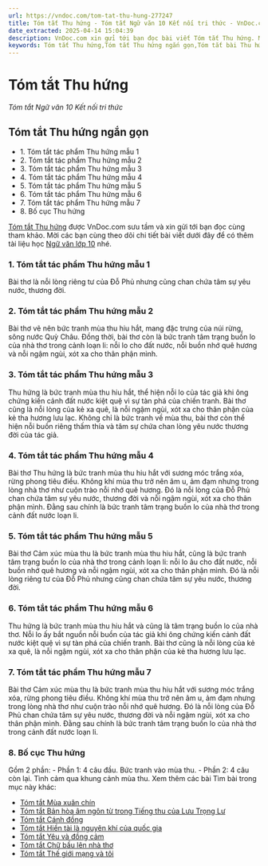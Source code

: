 ```yaml
---
url: https://vndoc.com/tom-tat-thu-hung-277247
title: Tóm tắt Thu hứng - Tóm tắt Ngữ văn 10 Kết nối tri thức - VnDoc.com
date_extracted: 2025-04-14 15:04:39
description: VnDoc.com xin gửi tới bạn đọc bài viết Tóm tắt Thu hứng. Mời các bạn cùng tham khảo chi tiết.
keywords: Tóm tắt Thu hứng,Tóm tắt Thu hứng ngắn gọn,Tóm tắt bài Thu hứng,Tóm tắt bài thơ Thu hứng,thu hứng,ngữ văn 10 KNTT,tóm tắt ngữ văn 10 KNTT,ngữ văn 10 kết nối tri thức,tóm tắt ngữ văn 10 kết nối tri thức,thu hứng tóm tắt,Tóm tắt Thu hứng ngắn nhất,tóm tắt văn bản thu hứng
---
```


# Tóm tắt Thu hứng
 _Tóm tắt Ngữ văn 10 Kết nối tri thức_
## Tóm tắt Thu hứng ngắn gọn
  * 1\. Tóm tắt tác phẩm Thu hứng mẫu 1
  * 2\. Tóm tắt tác phẩm Thu hứng mẫu 2
  * 3\. Tóm tắt tác phẩm Thu hứng mẫu 3
  * 4\. Tóm tắt tác phẩm Thu hứng mẫu 4
  * 5\. Tóm tắt tác phẩm Thu hứng mẫu 5
  * 6\. Tóm tắt tác phẩm Thu hứng mẫu 6
  * 7\. Tóm tắt tác phẩm Thu hứng mẫu 7
  * 8\. Bố cục Thu hứng

[Tóm tắt Thu hứng](<https://vndoc.com/tom-tat-thu-hung-277247>) được VnDoc.com sưu tầm và xin gửi tới bạn đọc cùng tham khảo. Mời các bạn cùng theo dõi chi tiết bài viết dưới đây để có thêm tài liệu học [Ngữ văn lớp 10](<https://vndoc.com/ngu-van-lop10>) nhé.
### 1\. Tóm tắt tác phẩm Thu hứng mẫu 1
Bài thơ là nỗi lòng riêng tư của Đỗ Phủ nhưng cũng chan chứa tâm sự yêu nước, thương đời.
### 2\. Tóm tắt tác phẩm Thu hứng mẫu 2
Bài thơ vẽ nên bức tranh mùa thu hiu hắt, mang đặc trưng của núi rừng, sông nước Quỳ Châu. Đồng thời, bài thơ còn là bức tranh tâm trạng buồn lo của nhà thơ trong cảnh loạn li: nỗi lo cho đất nước, nỗi buồn nhớ quê hương và nỗi ngậm ngùi, xót xa cho thân phận mình.
### 3\. Tóm tắt tác phẩm Thu hứng mẫu 3
Thu hứng là bức tranh mùa thu hiu hắt, thể hiện nỗi lo của tác giả khi ông chứng kiến cảnh đất nước kiệt quệ vì sự tàn phá của chiến tranh. Bài thơ cũng là nỗi lòng của kẻ xa quê, là nỗi ngậm ngùi, xót xa cho thân phận của kẻ tha hương l­ưu lạc. Không chỉ là bức tranh về mùa thu, bài thơ còn thể hiện nỗi buồn riêng thấm thía và tâm sự chứa chan lòng yêu nước thương đời của tác giả.
### 4\. Tóm tắt tác phẩm Thu hứng mẫu 4
Bài thơ Thu hứng là bức tranh mùa thu hiu hắt với sương móc trắng xóa, rừng phong tiêu điều. Không khí mùa thu trở nên âm u, ảm đạm nhưng trong lòng nhà thơ như cuộn trào nỗi nhớ quê hương. Đó là nỗi lòng của Đỗ Phủ chan chứa tâm sự yêu nước, thương đời và nỗi ngậm ngùi, xót xa cho thân phận mình. Đằng sau chính là bức tranh tâm trạng buồn lo của nhà thơ trong cảnh đất nước loạn li.
### 5\. Tóm tắt tác phẩm Thu hứng mẫu 5
Bài thơ Cảm xúc mùa thu là bức tranh mùa thu hiu hắt, cũng là bức tranh tâm trạng buồn lo của nhà thơ trong cảnh loạn li: nỗi lo âu cho đất nước, nỗi buồn nhớ quê hương và nỗi ngậm ngùi, xót xa cho thân phận mình. Đó là nỗi lòng riêng tư của Đỗ Phủ nhưng cũng chan chứa tâm sự yêu nước, thương đời.
### 6\. Tóm tắt tác phẩm Thu hứng mẫu 6
Thu hứng là bức tranh mùa thu hiu hắt và cũng là tâm trạng buồn lo của nhà thơ. Nỗi lo ấy bắt nguồn nỗi buồn của tác giả khi ông chứng kiến cảnh đất nước kiệt quệ vì sự tàn phá của chiến tranh. Bài thơ cũng là nỗi lòng của kẻ xa quê, là nỗi ngậm ngùi, xót xa cho thân phận của kẻ tha hương lưu lạc.
### 7\. Tóm tắt tác phẩm Thu hứng mẫu 7
Bài thơ Cảm xúc mùa thu là bức tranh mùa thu hiu hắt với sương móc trắng xóa, rừng phong tiêu điều. Không khí mùa thu trở nên âm u, ảm đạm nhưng trong lòng nhà thơ như cuộn trào nỗi nhớ quê hương. Đó là nỗi lòng của Đỗ Phủ chan chứa tâm sự yêu nước, thương đời và nỗi ngậm ngùi, xót xa cho thân phận mình. Đằng sau chính là bức tranh tâm trạng buồn lo của nhà thơ trong cảnh đất nước loạn li.
### 8\. Bố cục Thu hứng
Gồm 2 phần:
\- Phần 1: 4 câu đầu. Bức tranh vào mùa thu.
\- Phần 2: 4 câu còn lại. Tình cảm qua khung cảnh mùa thu.
Xem thêm các bài Tìm bài trong mục này khác:
  * [Tóm tắt Mùa xuân chín](</tom-tat-mua-xuan-chin-277252>)
  * [Tóm tắt Bản hòa âm ngôn từ trong Tiếng thu của Lưu Trọng Lư](</tom-tat-ban-hoa-am-ngon-tu-trong-tieng-thu-cua-luu-trong-lu-277257>)
  * [Tóm tắt Cánh đồng](</tom-tat-canh-dong-277265>)
  * [Tóm tắt Hiền tài là nguyên khí của quốc gia](</tom-tat-hien-tai-la-nguyen-khi-cua-quoc-gia-277266>)
  * [Tóm tắt Yêu và đồng cảm](</tom-tat-yeu-va-dong-cam-277267>)
  * [Tóm tắt Chữ bầu lên nhà thơ](</tom-tat-chu-bau-len-nha-tho-277268>)
  * [Tóm tắt Thế giới mạng và tôi](</tom-tat-the-gioi-mang-va-toi-277321>)

